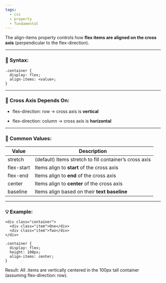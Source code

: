```yaml
---
tags:
  - css
  - property
  - fundamental
---
```


The align-items property controls how **flex items are aligned on the cross axis** (perpendicular to the flex-direction).

---

### **📐 Syntax:**

```
.container {
  display: flex;
  align-items: <value>;
}
```

---

### **🧭 Cross Axis Depends On:**

- flex-direction: row → cross axis is **vertical**
    
- flex-direction: column → cross axis is **horizontal**
    

---

### **🔑 Common Values:**

|**Value**|**Description**|
|---|---|
|stretch|(default) Items stretch to fill container’s cross axis|
|flex-start|Items align to **start** of the cross axis|
|flex-end|Items align to **end** of the cross axis|
|center|Items align to **center** of the cross axis|
|baseline|Items align based on their **text baseline**|

  

---

### **💡 Example:**

```
<div class="container">
  <div class="item">One</div>
  <div class="item">Two</div>
</div>
```

```
.container {
  display: flex;
  height: 100px;
  align-items: center;
}
```

Result: All .items are vertically centered in the 100px tall container (assuming flex-direction: row).
